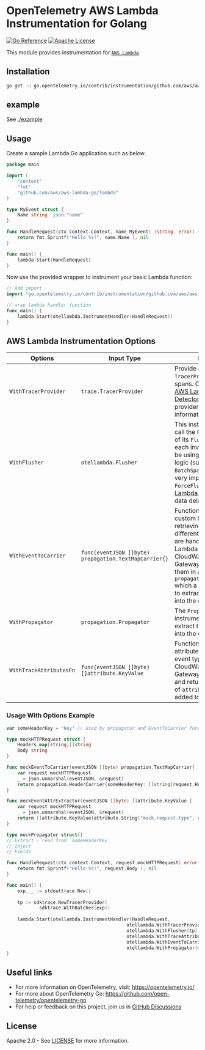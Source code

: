 # OpenTelemetry AWS Lambda Instrumentation for Golang

[![Go Reference][goref-image]][goref-url]
[![Apache License][license-image]][license-url]

This module provides instrumentation for [`AWS Lambda`](https://docs.aws.amazon.com/lambda/latest/dg/golang-handler.html).

## Installation

```bash
go get -u go.opentelemetry.io/contrib/instrumentation/github.com/aws/aws-lambda-go/otellambda
```

## example

See [./example](https://github.com/open-telemetry/opentelemetry-go-contrib/tree/main/instrumentation/github.com/aws/aws-lambda-go/otellambda/example)

## Usage

Create a sample Lambda Go application such as below.

```go
package main

import (
	"context"
	"fmt"
	"github.com/aws/aws-lambda-go/lambda"
)

type MyEvent struct {
	Name string `json:"name"`
}

func HandleRequest(ctx context.Context, name MyEvent) (string, error) {
	return fmt.Sprintf("Hello %s!", name.Name ), nil
}

func main() {
	lambda.Start(HandleRequest)
}
```

Now use the provided wrapper to instrument your basic Lambda function:

```go
// Add import
import "go.opentelemetry.io/contrib/instrumentation/github.com/aws/aws-lambda-go/otellambda"

// wrap lambda handler function
func main() {
	lambda.Start(otellambda.InstrumentHandler(HandleRequest))
}
```

## AWS Lambda Instrumentation Options

| Options | Input Type  | Description | Default |
| --- | --- | --- | --- |
| `WithTracerProvider` | `trace.TracerProvider` | Provide a custom `TracerProvider` for creating spans. Consider using the [AWS Lambda Resource Detector][lambda-detector-url] with your tracer provider to improve tracing information. | `otel.GetTracerProvider()`
| `WithFlusher` | `otellambda.Flusher`  | This instrumentation will call the `ForceFlush` method of its `Flusher` at the end of each invocation. Should you be using asynchronous logic (such as `sddktrace's BatchSpanProcessor`) it is very import for spans to be `ForceFlush`'ed before [Lambda freezes](https://docs.aws.amazon.com/lambda/latest/dg/runtimes-context.html) to avoid data delays. | `Flusher` with noop `ForceFlush`
| `WithEventToCarrier` | `func(eventJSON []byte) propagation.TextMapCarrier{}` | Function for providing custom logic to support retrieving trace header from different event types that are handled by AWS Lambda (e.g., SQS, CloudWatch, Kinesis, API Gateway) and returning them in a `propagation.TextMapCarrier` which a Propagator can use to extract the trace header into the context. | Function which returns an empty `TextMapCarrier` - new spans will be part of a new Trace and have no parent past Lambda instrumentation span
| `WithPropagator` | `propagation.Propagator` | The `Propagator` the instrumentation will use to extract trace information into the context. | `otel.GetTextMapPropagator()` |
| `WithTraceAttributesFn` | `func(eventJSON []byte) []attribute.KeyValue` | Function to extract custom attributes from different event types (e.g., SQS, CloudWatch, Kinesis, API Gateway, custom event) and return them as a slice of `attribute.KeyValue` to be added to the span. | Function which returns an empty `[]]attribute.KeyValue` (no custom attributes) |

### Usage With Options Example

```go
var someHeaderKey = "Key" // used by propagator and EventToCarrier function to identify trace header

type mockHTTPRequest struct {
	Headers map[string][]string
	Body string
}

func mockEventToCarrier(eventJSON []byte) propagation.TextMapCarrier{
	var request mockHTTPRequest
	_ = json.unmarshal(eventJSON, &request)
	return propagation.HeaderCarrier{someHeaderKey: []string{request.Headers[someHeaderKey]}}
}

func mockEventAttrExtractor(eventJSON []byte) []attribute.KeyValue {
	var request mockHTTPRequest
	_ = json.unmarshal(eventJSON, &request)
	return []attribute.KeyValue{attribute.String("mock.request.type", reflect.TypeOf(request).String())}
}

type mockPropagator struct{}
// Extract - read from `someHeaderKey`
// Inject
// Fields

func HandleRequest(ctx context.Context, request mockHTTPRequest) error {
	return fmt.Sprintf("Hello %s!", request.Body ), nil
}

func main() {
	exp, _ := stdouttrace.New()
    
	tp := sdktrace.NewTracerProvider(
		    sdktrace.WithBatcher(exp))
	
	lambda.Start(otellambda.InstrumentHandler(HandleRequest,
		                                    otellambda.WithTracerProvider(tp),
		                                    otellambda.WithFlusher(tp),
		                                    otellambda.WithTraceAttributesFn(mockEventAttrExtractor),
		                                    otellambda.WithEventToCarrier(mockEventToCarrier),
		                                    otellambda.WithPropagator(mockPropagator{})))
}
```

## Useful links

- For more information on OpenTelemetry, visit: <https://opentelemetry.io/>
- For more about OpenTelemetry Go: <https://github.com/open-telemetry/opentelemetry-go>
- For help or feedback on this project, join us in [GitHub Discussions][discussions-url]

## License

Apache 2.0 - See [LICENSE][license-url] for more information.

[license-url]: https://github.com/open-telemetry/opentelemetry-go-contrib/blob/main/LICENSE
[license-image]: https://img.shields.io/badge/license-Apache_2.0-green.svg?style=flat
[goref-image]: https://pkg.go.dev/badge/go.opentelemetry.io/contrib/instrumentation/github.com/aws/aws-lambda-go/otellambda.svg
[goref-url]: https://pkg.go.dev/go.opentelemetry.io/contrib/instrumentation/github.com/aws/aws-lambda-go/otellambda
[discussions-url]: https://github.com/open-telemetry/opentelemetry-go/discussions
[lambda-detector-url]: https://github.com/open-telemetry/opentelemetry-go-contrib/blob/main/detectors/aws/lambda
